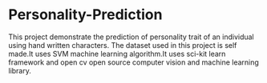 # Personality-Prediction
This project demonstrate the prediction of personality trait of an individual using hand written characters. The dataset used in this project is self made.It uses SVM machine learning algorithm.It uses sci-kit learn framework and open cv open source computer vision and machine learning library.
